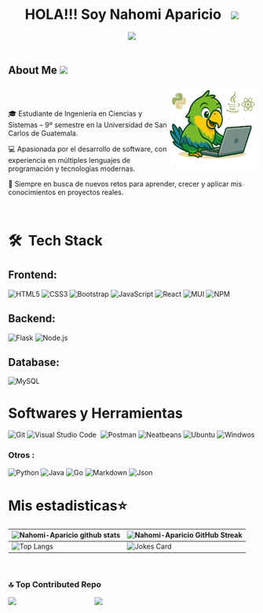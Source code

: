 <div align="center">

# HOLA!!! Soy Nahomi Aparicio  &nbsp; <img src="https://user-images.githubusercontent.com/74038190/213844263-a8897a51-32f4-4b3b-b5c2-e1528b89f6f3.png" width="50px" />

</div>

<div align="center">
<img src="https://user-images.githubusercontent.com/74038190/212284158-e840e285-664b-44d7-b79b-e264b5e54825.gif" width="400">
<br><br>
</div>


<h2> About Me <img src = "https://media0.giphy.com/media/KDDpcKigbfFpnejZs6/giphy.gif?cid=ecf05e47oy6f4zjs8g1qoiystc56cu7r9tb8a1fe76e05oty&rid=giphy.gif" width = 100px></h2>

<img width="35%" align="right" src="https://raw.githubusercontent.com/Nahomi-Aparicio/Nahomi-Aparicio/refs/heads/main/Img/Aruyomi.png" />
<br/>
<br/>

🎓 Estudiante de Ingeniería en Ciencias y Sistemas – 9º semestre en la Universidad de San Carlos de Guatemala.

💻 Apasionada por el desarrollo de software, con experiencia en múltiples lenguajes de programación y tecnologías modernas.

🚀 Siempre en busca de nuevos retos para aprender, crecer y aplicar mis conocimientos en proyectos reales.


<br/>

# 🛠 &nbsp;Tech Stack
## Frontend:

![HTML5](https://img.shields.io/badge/html5-%23E34F26.svg?style=for-the-badge&logo=html5&logoColor=white) 
![CSS3](https://img.shields.io/badge/css3-%231572B6.svg?style=for-the-badge&logo=css3&logoColor=white) 
![Bootstrap](https://img.shields.io/badge/bootstrap-%23563D7C.svg?style=for-the-badge&logo=bootstrap&logoColor=white) 
![JavaScript](https://img.shields.io/badge/javascript-%23323330.svg?style=for-the-badge&logo=javascript&logoColor=%23F7DF1E) 
![React](https://img.shields.io/badge/react-%2320232a.svg?style=for-the-badge&logo=react&logoColor=%2361DAFB)
![MUI](https://img.shields.io/badge/-Material--UI-%2300C4CC.svg?style=for-the-badge&logo=mui&logoColor=white) 
![NPM](https://img.shields.io/badge/NPM-%23CB3837.svg?style=for-the-badge&logo=npm&logoColor=white)


## Backend:

 ![Flask](https://img.shields.io/badge/Flask-yellow.svg?style=for-the-badge&logo=flask&logoColor=white) 
 ![Node.js](https://img.shields.io/badge/-Node.js-%339933.svg?style=for-the-badge&logo=node.js-css&logoColor=white) 


## Database:
![MySQL](https://img.shields.io/badge/-MySQL-4479A1.svg?style=for-the-badge&logo=mysql&logoColor=white) 





# Softwares y Herramientas

![Git](https://img.shields.io/badge/-Git-F05032.svg?style=for-the-badge&logo=git&logoColor=white) 
![Visual Studio Code](https://img.shields.io/badge/Visual%20Studio%20Code-0078d7.svg?style=for-the-badge&logo=visual-studio-code&logoColor=white)&nbsp;
![Postman](https://img.shields.io/badge/-Postman-FF6C37.svg?style=for-the-badge&logo=postman&logoColor=white) 
![Neatbeans](https://img.shields.io/badge/-Neatbeans-339933.svg?style=for-the-badge&logo=neatbeans&logoColor=white)
![Ubuntu](https://img.shields.io/badge/-ubuntu-orange.svg?style=for-the-badge&logo=ubuntu&logoColor=white)
![Windwos](https://img.shields.io/badge/-windows-blue.svg?style=for-the-badge&logo=windwos&logoColor=white)


### Otros :
![Python](https://img.shields.io/badge/-python-%231572B6.svg?style=for-the-badge&logo=python&logoColor=white) 
![Java](https://img.shields.io/badge/-Java-orange.svg?style=for-the-badge&logo=java&logoColor=white) 
![Go](https://img.shields.io/badge/-GO-00ADD8.svg?style=for-the-badge&logo=go&logoColor=white) 
![Markdown](https://img.shields.io/badge/-Markdown-black.svg?style=for-the-badge&logo=markdown&logoColor=white) 
![Json](https://img.shields.io/badge/-Json-23563D7C.svg?style=for-the-badge&logo=json&logoColor=white) 


 
# Mis estadisticas⭐️ 

| ![Nahomi-Aparicio github stats](https://github-readme-stats.vercel.app/api?username=Nahomi-Aparicio&show_icons=true&theme=tokyonight) | ![Nahomi-Aparicio GitHub Streak](https://github-readme-streak-stats.herokuapp.com/?user=Nahomi-Aparicio&theme=tokyonight) |
| --- | --- |
| ![Top Langs](https://github-readme-stats.vercel.app/api/top-langs/?username=Nahomi-Aparicio&layout=compact&theme=algolia&locale=es&hide=batchfile,makefile,c) |![Jokes Card](https://readme-jokes.vercel.app/api?theme=tokyonight)
<br>


### 🔝 Top Contributed Repo
<img width="35%" align="left" src="https://github.com/Anmol-Baranwal/Cool-GIFs-For-GitHub/assets/74038190/0b335028-1d3d-4ee5-b5b3-a373d499be7e" />

![](https://github-contributor-stats.vercel.app/api?username=Nahomi-Aparicio&limit=5&theme=tokyonight&combine_all_yearly_contributions=true)








